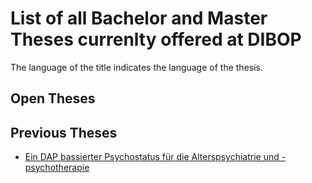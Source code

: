 # List of all Bachelor and Master Theses currenlty offered at DIBOP

The language of the title indicates the language of the thesis. 

## Open Theses

## Previous Theses

- [Ein DAP bassierter Psychostatus für die Alterspsychiatrie und -psychotherapie](https://app.upd-verse-int.ch/)